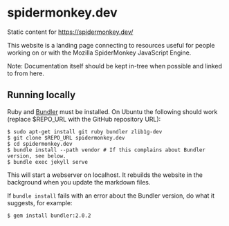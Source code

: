 # spidermonkey.dev

Static content for https://spidermonkey.dev/

This website is a landing page connecting to resources useful for people working on or with the Mozilla SpiderMonkey JavaScript Engine.

Note: Documentation itself should be kept in-tree when possible and linked to from here.

## Running locally

Ruby and [Bundler](https://bundler.io/) must be installed. On Ubuntu the following
should work (replace $REPO_URL with the GitHub repository URL):
```
$ sudo apt-get install git ruby bundler zlib1g-dev
$ git clone $REPO_URL spidermonkey.dev
$ cd spidermonkey.dev
$ bundle install --path vendor # If this complains about Bundler version, see below.
$ bundle exec jekyll serve
```
This will start a webserver on localhost. It rebuilds the website in the background
when you update the markdown files.

If `bundle install` fails with an error about the Bundler version, do what it suggests,
for example:
```
$ gem install bundler:2.0.2
```
